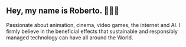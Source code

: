 ## Hey, my name is Roberto. 👋🏽🌐

Passionate about animation, cinema, video games, the internet and AI. I firmly believe in the beneficial effects that sustainable and responsibly managed technology can have all around the World.
